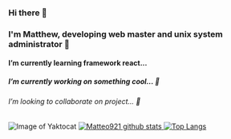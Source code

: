 ### Hi there 👋
### I'm Matthew, developing web master and unix system administrator 🌱
#### I’m currently learning framework react... 
##### I’m currently working on something cool... 🔭
###### I’m looking to collaborate on project... 👯
<!--
**Matteo921/Matteo921** is a ✨ _special_ ✨ repository because its `README.md` (this file) appears on your GitHub profile.

Here are some ideas to get you started:

- 🔭 I’m currently working on something cool... 
- 🌱 I’m currently learning framework react...
- 👯 I’m looking to collaborate on project...
- 🤔 I’m looking for help with ...
- 💬 Ask me about ...
- 📫 How to reach me: ...
- 😄 Pronouns: ...
- ⚡ Fun fact: ...
--> 


![Image of Yaktocat](https://octodex.github.com/images/yaktocat.png)
<a href="https://github.com/Matteo921/github-readme-stats">
  ![Matteo921 github stats](https://github-readme-stats.vercel.app/api?username=Matteo921&show_icons=true&theme=dark&count_private=true)
</a>
[![Top Langs](https://github-readme-stats.vercel.app/api/top-langs/?username=Matteo921&langs_count=10)](https://github.com/anuraghazra/github-readme-stats)

